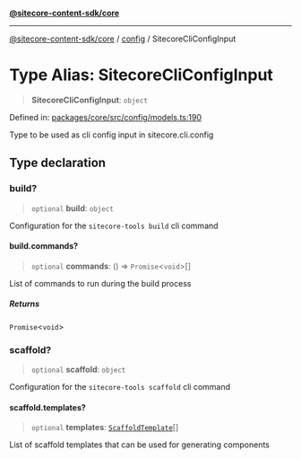 [**@sitecore-content-sdk/core**](../../README.md)

***

[@sitecore-content-sdk/core](../../README.md) / [config](../README.md) / SitecoreCliConfigInput

# Type Alias: SitecoreCliConfigInput

> **SitecoreCliConfigInput**: `object`

Defined in: [packages/core/src/config/models.ts:190](https://github.com/Sitecore/xmc-jss-dev/blob/d118c3d87d535fa4161627b881481e84f583140c/packages/core/src/config/models.ts#L190)

Type to be used as cli config input in sitecore.cli.config

## Type declaration

### build?

> `optional` **build**: `object`

Configuration for the `sitecore-tools build` cli command

#### build.commands?

> `optional` **commands**: () => `Promise`\<`void`\>[]

List of commands to run during the build process

##### Returns

`Promise`\<`void`\>

### scaffold?

> `optional` **scaffold**: `object`

Configuration for the `sitecore-tools scaffold` cli command

#### scaffold.templates?

> `optional` **templates**: [`ScaffoldTemplate`](ScaffoldTemplate.md)[]

List of scaffold templates that can be used for generating components
